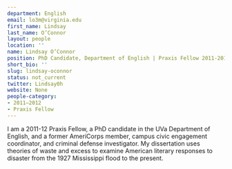 ```yaml
---
department: English
email: lo3m@virginia.edu
first_name: Lindsay
last_name: O’Connor
layout: people
location: ''
name: Lindsay O’Connor
position: PhD Candidate, Department of English | Praxis Fellow 2011-2012
short_bio: ''
slug: lindsay-oconnor
status: not_current
twitter: Lindsay0h
website: None
people-category:
- 2011–2012
- Praxis Fellow
---
```


I am a 2011-12 Praxis Fellow, a PhD candidate in the UVa Department of English, and a former AmeriCorps member, campus civic engagement coordinator, and criminal defense investigator. My dissertation uses theories of waste and excess to examine American literary responses to disaster from the 1927 Mississippi flood to the present.
